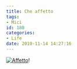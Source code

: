 ```yaml
---
title: Che affetto
tags:
- Mici
id: 180
categories:
- Life
date: 2010-11-14 14:27:16
---
```


[![Affetto](/images/2010/11/20101114-0224181.jpg "Affetto")](/images/2010/11/20101114-0224181.jpg)!
